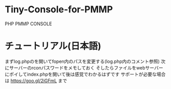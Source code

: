 # Tiny-Console-for-PMMP
PHP PMMP CONSOLE

# チュートリアル(日本語)
まずlog.phpのを開いてfopen内のパスを変更する(log.php内のコメント参照)
次にサーバーのrconパスワードをメモしておく
そしたらファイルをwebサーバーにポイしてindex.phpを開いて後は感覚でわかるはずです
サポートが必要な場合は https://goo.gl/2iGFmL まで
